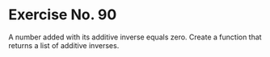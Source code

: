 # Exercise No. 90

A number added with its additive inverse equals zero. Create a function that returns a list of additive inverses.